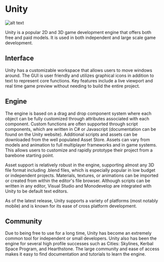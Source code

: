 # Unity
![alt text](https://codomo.com.sg/wp-content/uploads/2016/09/unity-logo-100571261-large-180x180.png "Unity Logo")


Unity is a popular 2D and 3D game development engine that offers both free and paid models. It is used in both independent and large scale game development.

## Interface
Unity has a customizable workspace that allows users to move windows around. The GUI is user friendly and utilizes graphical icons in addition to text to represent core functions. Key features include a live viewport and real time game preview without needing to build the entire project.

## Engine
The engine is based on a drag and drop component system where each object can be fully customized through attributes associated with each component. Custom functions are often supported through script components, which are written in C# or Javascript (documentation can be found on the Unity website). Additional scripts and assets can be downloaded from the well populated Asset Store. Assets can vary from models and animation to full multiplayer frameworks and in game systems. This allows users to customize and rapidly prototype their project from a barebone starting point. 

Asset support is relatively robust in the engine, supporting almost any 3D file format including .blend files, which is especially popular in low budget or independent projects. Materials, textures, or animations can be imported or created from within the editor's file browser. Although scripts can be written in any editor, Visual Studio and Monodevelop are integrated with Unity to be default text editors.

As of the latest release, Unity supports a variety of platforms (most notably mobile) and is known for its ease of cross platform development. 

## Community
Due to being free to use for a long time, Unity has become an extremely common tool for independent or small developers. Unity also has been the engine for several high profile successes such as Cities: Skylines, Kerbal Space Program, and Hearthstone. The large community and ease of access makes it easy to find documentation and tutorials to learn the engine.

